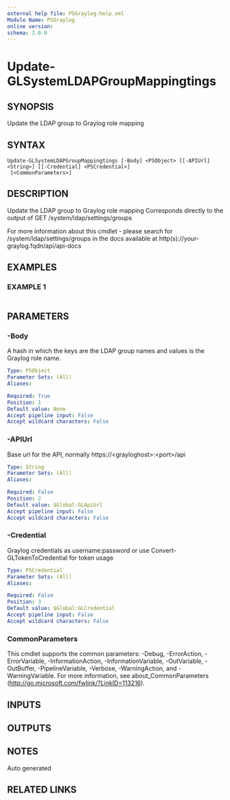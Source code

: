 ```yaml
---
external help file: PSGraylog-help.xml
Module Name: PSGraylog
online version:
schema: 2.0.0
---
```


# Update-GLSystemLDAPGroupMappingtings

## SYNOPSIS
Update the LDAP group to Graylog role mapping

## SYNTAX

```
Update-GLSystemLDAPGroupMappingtings [-Body] <PSObject> [[-APIUrl] <String>] [[-Credential] <PSCredential>]
 [<CommonParameters>]
```

## DESCRIPTION
Update the LDAP group to Graylog role mapping
Corresponds directly to the output of GET /system/ldap/settings/groups

For more information about this cmdlet - please search for /system/ldap/settings/groups in the docs available at http(s)://your-graylog.fqdn/api/api-docs

## EXAMPLES

### EXAMPLE 1
```

```

## PARAMETERS

### -Body
A hash in which the keys are the LDAP group names and values is the Graylog role name.

```yaml
Type: PSObject
Parameter Sets: (All)
Aliases:

Required: True
Position: 1
Default value: None
Accept pipeline input: False
Accept wildcard characters: False
```

### -APIUrl
Base url for the API, normally https://\<grayloghost\>:\<port\>/api

```yaml
Type: String
Parameter Sets: (All)
Aliases:

Required: False
Position: 2
Default value: $Global:GLApiUrl
Accept pipeline input: False
Accept wildcard characters: False
```

### -Credential
Graylog credentials as username:password or use Convert-GLTokenToCredential for token usage

```yaml
Type: PSCredential
Parameter Sets: (All)
Aliases:

Required: False
Position: 3
Default value: $Global:GLCredential
Accept pipeline input: False
Accept wildcard characters: False
```

### CommonParameters
This cmdlet supports the common parameters: -Debug, -ErrorAction, -ErrorVariable, -InformationAction, -InformationVariable, -OutVariable, -OutBuffer, -PipelineVariable, -Verbose, -WarningAction, and -WarningVariable.
For more information, see about_CommonParameters (http://go.microsoft.com/fwlink/?LinkID=113216).

## INPUTS

## OUTPUTS

## NOTES
Auto generated

## RELATED LINKS
